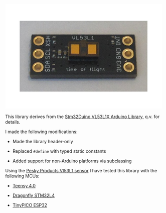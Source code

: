 <a href="https://www.tindie.com/products/onehorse/vl53l1-long-range-proximity-sensor"><img src="vl53l1.jpg" width=500></a>

This library derives from the 
[Stm32Duino VL53L1X Arduino Library](https://github.com/stm32duino/VL53L1X), q.v. for details.

I made the following modifications:

* Made the library header-only

* Replaced ```#define``` with typed static constants

* Added support for non-Arduino platforms via subclassing

Using the [Pesky Products Vl53L1 sensor](https://www.tindie.com/products/onehorse/vl53l1-long-range-proximity-sensor)
I have tested this library with the following MCUs:

* [Teensy 4.0](https://www.pjrc.com/store/teensy40.html)

* [Dragonfly STM32L4](https://www.tindie.com/products/tleracorp/dragonfly-stm32l47696-development-board)
  
* [TinyPICO ESP32](https://www.tinypico.com/)
